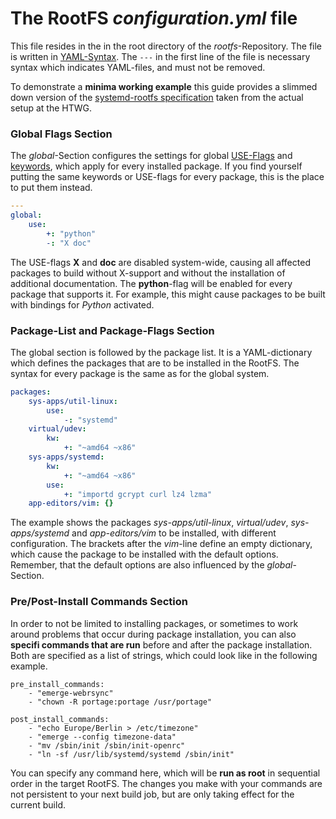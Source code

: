 # The RootFS ***configuration.yml*** file
This file resides in the in the root directory of the 
*rootfs*-Repository. The file is written in [YAML-Syntax](http://yaml.org/). The
`---` in the first line of the file is necessary syntax which indicates
YAML-files, and must not be removed.

To demonstrate a **minima working example** this guide provides a slimmed down
version of the [systemd-rootfs
specification](examples/systemd/configuration.yml) taken from the actual setup
at the HTWG.

### Global Flags Section
The *global*-Section configures the settings for global
[USE-Flags](../../background/common/terminology.md#USE-flags) and 
[keywords](../../background/common/terminology.md#keywords), which apply for every
installed package. If you find yourself putting the same keywords or USE-flags
for every package, this is the place to put them instead.

```yaml
---
global:
    use:
        +: "python"
        -: "X doc"
```
The USE-flags **X** and **doc** are disabled system-wide, causing all affected
packages to build without X-support and without the installation of additional
documentation. The **python**-flag will be enabled for every package that
supports it. For example, this might cause packages to be built with bindings
for *Python* activated.


### Package-List and Package-Flags Section
The global section is followed by the package list. It is a YAML-dictionary
which defines the packages that are to be installed in the RootFS. The syntax
for every package is the same as for the global system.
```yaml
packages:
    sys-apps/util-linux:
        use:
            -: "systemd"
    virtual/udev:
        kw:
            +: "~amd64 ~x86"
    sys-apps/systemd:
        kw:
            +: "~amd64 ~x86"
        use: 
            +: "importd gcrypt curl lz4 lzma"
    app-editors/vim: {}
```
The example shows the packages *sys-apps/util-linux*, *virtual/udev*,
*sys-apps/systemd* and *app-editors/vim* to be installed, with different
configuration. The brackets after the *vim*-line define an empty dictionary,
which cause the package to be installed with the default options. Remember, that
the default options are also influenced by the *global*-Section.

### Pre/Post-Install Commands Section
In order to not be limited to installing packages, or sometimes to work around
problems that occur during package installation, you can also **specifi
commands that are run** before and after the package installation. Both are
specified as a list of strings, which could look like in the following example.
```
pre_install_commands:
    - "emerge-webrsync"
    - "chown -R portage:portage /usr/portage"

post_install_commands:
    - "echo Europe/Berlin > /etc/timezone"
    - "emerge --config timezone-data"
    - "mv /sbin/init /sbin/init-openrc"
    - "ln -sf /usr/lib/systemd/systemd /sbin/init"
```
You can specify any command here, which will be **run as root** in sequential
order in the target RootFS. The changes you make with your commands are not
persistent to your next build job, but are only taking effect for the current
build.

